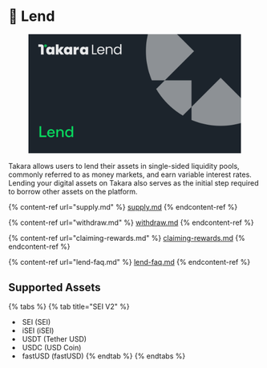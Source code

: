 # 🤝 Lend

<figure><img src="../../.gitbook/assets/lend.png" alt=""><figcaption></figcaption></figure>

Takara allows users to lend their assets in single-sided liquidity pools, commonly referred to as money markets, and earn variable interest rates. Lending your digital assets on Takara also serves as the initial step required to borrow other assets on the platform.

{% content-ref url="supply.md" %}
[supply.md](supply.md)
{% endcontent-ref %}

{% content-ref url="withdraw.md" %}
[withdraw.md](withdraw.md)
{% endcontent-ref %}

{% content-ref url="claiming-rewards.md" %}
[claiming-rewards.md](claiming-rewards.md)
{% endcontent-ref %}

{% content-ref url="lend-faq.md" %}
[lend-faq.md](lend-faq.md)
{% endcontent-ref %}

## **Supported Assets**

{% tabs %}
{% tab title="SEI V2" %}
* <img src="https://takara-fe.vercel.app/assets/Sei_Red-YmbvFjcl.png" alt="" data-size="line"> SEI (SEI)
* <img src="https://takara-fe.vercel.app/assets/isei--VbOAVyu.png" alt="" data-size="line"> iSEI (iSEI)
* <img src="https://takara-fe.vercel.app/assets/usdt-Ca1odQOM.png" alt="" data-size="line"> USDT (Tether USD)
* <img src="https://takara-fe.vercel.app/assets/usdc-CEAokvxp.png" alt="" data-size="line"> USDC (USD Coin)
* <img src="https://assets.coingecko.com/coins/images/50766/standard/2024-10-16_14.54.03.jpg?1729120051" alt="" data-size="line"> fastUSD (fastUSD)
{% endtab %}
{% endtabs %}

